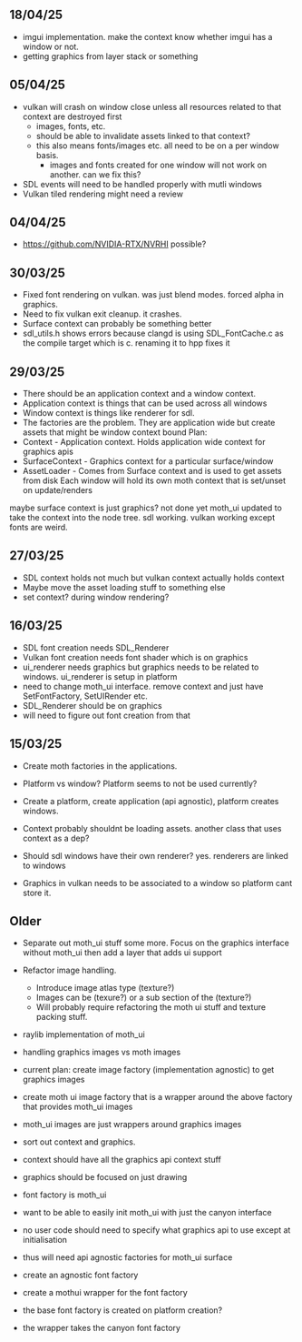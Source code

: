 ## 18/04/25
- imgui implementation. make the context know whether imgui has a window or not.
- getting graphics from layer stack or something

## 05/04/25

- vulkan will crash on window close unless all resources related to that context are destroyed first
  - images, fonts, etc.
  - should be able to invalidate assets linked to that context?
  - this also means fonts/images etc. all need to be on a per window basis.
    - images and fonts created for one window will not work on another. can we fix this?
- SDL events will need to be handled properly with mutli windows
- Vulkan tiled rendering might need a review

## 04/04/25

- https://github.com/NVIDIA-RTX/NVRHI possible?

## 30/03/25

- Fixed font rendering on vulkan. was just blend modes. forced alpha in graphics.
- Need to fix vulkan exit cleanup. it crashes.
- Surface context can probably be something better
- sdl_utils.h shows errors because clangd is using SDL_FontCache.c as the compile target which is c. renaming it to hpp fixes it

## 29/03/25

- There should be an application context and a window context.
- Application context is things that can be used across all windows
- Window context is things like renderer for sdl.
- The factories are the problem. They are application wide but create assets that might be window context bound
Plan:
- Context - Application context. Holds application wide context for graphics apis
- SurfaceContext - Graphics context for a particular surface/window
- AssetLoader - Comes from Surface context and is used to get assets from disk
Each window will hold its own moth context that is set/unset on update/renders

maybe surface context is just graphics? not done yet
moth_ui updated to take the context into the node tree.
sdl working. vulkan working except fonts are weird.

## 27/03/25

- SDL context holds not much but vulkan context actually holds context
- Maybe move the asset loading stuff to something else
- set context? during window rendering?

## 16/03/25

- SDL font creation needs SDL_Renderer
- Vulkan font creation needs font shader which is on graphics
- ui_renderer needs graphics but graphics needs to be related to windows. ui_renderer is setup in platform
- need to change moth_ui interface. remove context and just have SetFontFactory, SetUIRender etc.
- SDL_Renderer should be on graphics
- will need to figure out font creation from that

## 15/03/25

- Create moth factories in the applications.
- Platform vs window? Platform seems to not be used currently?
- Create a platform, create application (api agnostic), platform creates windows.
- Context probably shouldnt be loading assets. another class that uses context as a dep?
- Should sdl windows have their own renderer? yes. renderers are linked to windows

- Graphics in vulkan needs to be associated to a window so platform cant store it.

## Older

- Separate out moth_ui stuff some more. Focus on the graphics interface without moth_ui then add a layer that adds ui support

- Refactor image handling.
    - Introduce image atlas type (texture?)
    - Images can be (texure?) or a sub section of the (texture?)
    - Will probably require refactoring the moth ui stuff and texture packing stuff.

- raylib implementation of moth_ui


- handling graphics images vs moth images
- current plan: create image factory (implementation agnostic) to get graphics images
- create moth ui image factory that is a wrapper around the above factory that provides moth_ui images
- moth_ui images are just wrappers around graphics images

- sort out context and graphics.
- context should have all the graphics api context stuff
- graphics should be focused on just drawing

- font factory is moth_ui
- want to be able to easily init moth_ui with just the canyon interface
- no user code should need to specify what graphics api to use except at initialisation
- thus will need api agnostic factories for moth_ui surface
- create an agnostic font factory
- create a mothui wrapper for the font factory
- the base font factory is created on platform creation?
- the wrapper takes the canyon font factory

